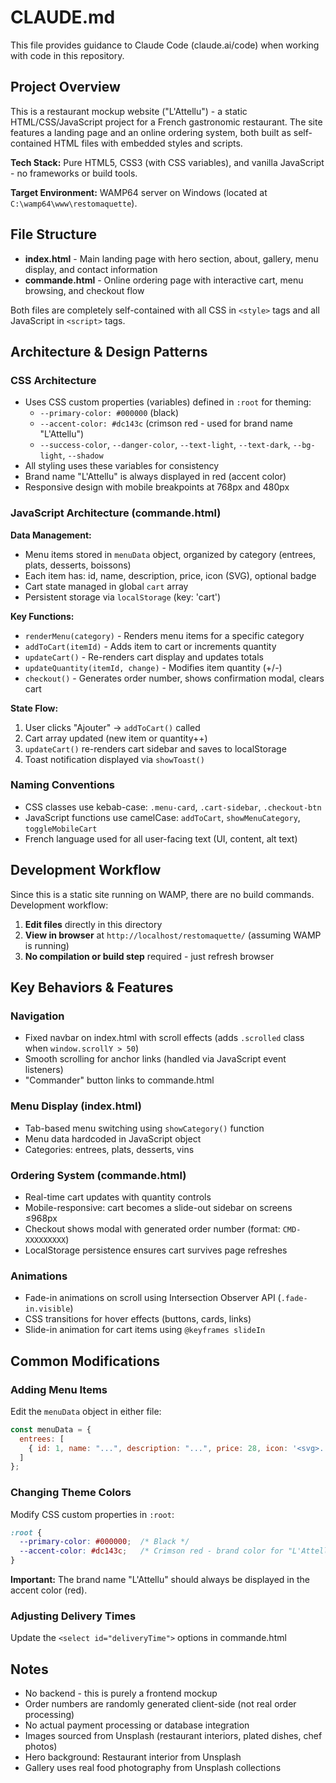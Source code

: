 # CLAUDE.md

This file provides guidance to Claude Code (claude.ai/code) when working with code in this repository.

## Project Overview

This is a restaurant mockup website ("L'Attellu") - a static HTML/CSS/JavaScript project for a French gastronomic restaurant. The site features a landing page and an online ordering system, both built as self-contained HTML files with embedded styles and scripts.

**Tech Stack:** Pure HTML5, CSS3 (with CSS variables), and vanilla JavaScript - no frameworks or build tools.

**Target Environment:** WAMP64 server on Windows (located at `C:\wamp64\www\restomaquette`).

## File Structure

- **index.html** - Main landing page with hero section, about, gallery, menu display, and contact information
- **commande.html** - Online ordering page with interactive cart, menu browsing, and checkout flow

Both files are completely self-contained with all CSS in `<style>` tags and all JavaScript in `<script>` tags.

## Architecture & Design Patterns

### CSS Architecture
- Uses CSS custom properties (variables) defined in `:root` for theming:
  - `--primary-color: #000000` (black)
  - `--accent-color: #dc143c` (crimson red - used for brand name "L'Attellu")
  - `--success-color`, `--danger-color`, `--text-light`, `--text-dark`, `--bg-light`, `--shadow`
- All styling uses these variables for consistency
- Brand name "L'Attellu" is always displayed in red (accent color)
- Responsive design with mobile breakpoints at 768px and 480px

### JavaScript Architecture (commande.html)

**Data Management:**
- Menu items stored in `menuData` object, organized by category (entrees, plats, desserts, boissons)
- Each item has: id, name, description, price, icon (SVG), optional badge
- Cart state managed in global `cart` array
- Persistent storage via `localStorage` (key: 'cart')

**Key Functions:**
- `renderMenu(category)` - Renders menu items for a specific category
- `addToCart(itemId)` - Adds item to cart or increments quantity
- `updateCart()` - Re-renders cart display and updates totals
- `updateQuantity(itemId, change)` - Modifies item quantity (+/-)
- `checkout()` - Generates order number, shows confirmation modal, clears cart

**State Flow:**
1. User clicks "Ajouter" → `addToCart()` called
2. Cart array updated (new item or quantity++)
3. `updateCart()` re-renders cart sidebar and saves to localStorage
4. Toast notification displayed via `showToast()`

### Naming Conventions
- CSS classes use kebab-case: `.menu-card`, `.cart-sidebar`, `.checkout-btn`
- JavaScript functions use camelCase: `addToCart`, `showMenuCategory`, `toggleMobileCart`
- French language used for all user-facing text (UI, content, alt text)

## Development Workflow

Since this is a static site running on WAMP, there are no build commands. Development workflow:

1. **Edit files** directly in this directory
2. **View in browser** at `http://localhost/restomaquette/` (assuming WAMP is running)
3. **No compilation or build step** required - just refresh browser

## Key Behaviors & Features

### Navigation
- Fixed navbar on index.html with scroll effects (adds `.scrolled` class when `window.scrollY > 50`)
- Smooth scrolling for anchor links (handled via JavaScript event listeners)
- "Commander" button links to commande.html

### Menu Display (index.html)
- Tab-based menu switching using `showCategory()` function
- Menu data hardcoded in JavaScript object
- Categories: entrees, plats, desserts, vins

### Ordering System (commande.html)
- Real-time cart updates with quantity controls
- Mobile-responsive: cart becomes a slide-out sidebar on screens ≤968px
- Checkout shows modal with generated order number (format: `CMD-XXXXXXXXX`)
- LocalStorage persistence ensures cart survives page refreshes

### Animations
- Fade-in animations on scroll using Intersection Observer API (`.fade-in.visible`)
- CSS transitions for hover effects (buttons, cards, links)
- Slide-in animation for cart items using `@keyframes slideIn`

## Common Modifications

### Adding Menu Items
Edit the `menuData` object in either file:
```javascript
const menuData = {
  entrees: [
    { id: 1, name: "...", description: "...", price: 28, icon: '<svg>...</svg>' }
  ]
};
```

### Changing Theme Colors
Modify CSS custom properties in `:root`:
```css
:root {
  --primary-color: #000000;  /* Black */
  --accent-color: #dc143c;   /* Crimson red - brand color for "L'Attellu" */
}
```

**Important:** The brand name "L'Attellu" should always be displayed in the accent color (red).

### Adjusting Delivery Times
Update the `<select id="deliveryTime">` options in commande.html

## Notes
- No backend - this is purely a frontend mockup
- Order numbers are randomly generated client-side (not real order processing)
- No actual payment processing or database integration
- Images sourced from Unsplash (restaurant interiors, plated dishes, chef photos)
- Hero background: Restaurant interior from Unsplash
- Gallery uses real food photography from Unsplash collections
